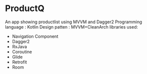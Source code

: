 # ProductQ
An app showing productlist using MVVM and Dagger2
Programming language : Kotlin
Design patten : MVVM+CleanArch
libraries used:
 - Navigation Component
 - Dagger2
 - RxJava
 - Coroutine
 - Glide
 - Retrofit
 - Room
